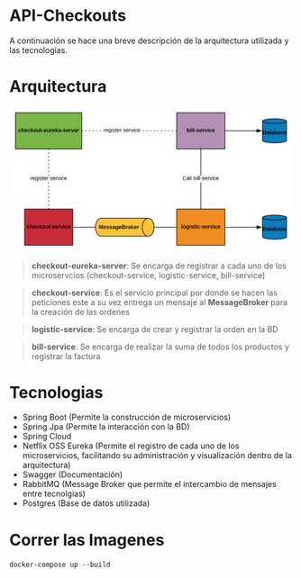 # API-Checkouts

A continuación se hace una breve descripción de la arquitectura utilizada y las tecnologias.

# Arquitectura

![alt](https://raw.githubusercontent.com/NelsonPenagos/imagenes/d72e639d88f1f35bd4d234328da643054085ca69/Micros.svg)

>**checkout-eureka-server**: Se encarga de registrar a cada uno de los microservcios (checkout-service, logistic-service, bill-service) 

>**checkout-service**: Es el servicio principal por donde se hacen las peticiones este a su vez entrega un mensaje al **MessageBroker** para la creación de las ordenes

>**logistic-service**: Se encarga de crear y registrar la orden en la BD

>**bill-service**: Se encarga de realizar la suma de todos los productos y registrar la factura

# Tecnologias

- Spring Boot (Permite la construcción de microservicios)
- Spring Jpa (Permite la interacción con la BD)
- Spring Cloud
- Netflix OSS Eureka (Permite el registro de cada uno de los microservicios, facilitando su administración y visualización dentro de la arquitectura)
- Swagger (Documentación)
- RabbitMQ (Message Broker que permite el intercambio de mensajes entre tecnolgias)
- Postgres (Base de datos utilizada)

# Correr las Imagenes

```
docker-compose up --build
```
